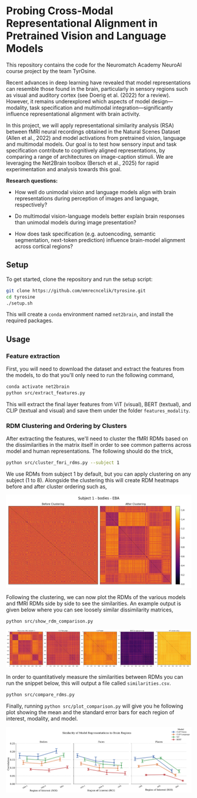 # Probing Cross-Modal Representational Alignment in Pretrained Vision and Language Models

This repository contains the code for the Neuromatch Academy NeuroAI course project by the team TyrOsine.

Recent advances in deep learning have revealed that model representations can resemble those found in the brain, particularly in sensory regions such as visual and auditory cortex (see Doerig et al. (2022) for a review). However, it remains underexplored which aspects of model design—modality, task specification and multimodal integration—significantly influence representational alignment with brain activity.

In this project, we will apply representational similarity analysis (RSA) between fMRI neural recordings obtained in the Natural Scenes Dataset (Allen et al., 2022) and model activations from pretrained vision, language and multimodal models. Our goal is to test how sensory input and task specification contribute to cognitively aligned representations, by comparing a range of architectures on image-caption stimuli. We are leveraging the Net2Brain toolbox (Bersch et al., 2025) for rapid experimentation and analysis towards this goal.

**Research questions:**

- How well do unimodal vision and language models align with brain representations during perception of images and language, respectively?

- Do multimodal vision-language models better explain brain responses than unimodal models during image presentation?

- How does task specification (e.g. autoencoding, semantic segmentation, next-token prediction) influence brain-model alignment across cortical regions?

## Setup

To get started, clone the repository and run the setup script:

```bash
git clone https://github.com/emrecncelik/tyrosine.git
cd tyrosine
./setup.sh
```

This will create a `conda` environment named `net2brain`, and install the required packages.

## Usage

### Feature extraction
First, you will need to download the dataset and extract the features from the models, to do that you'll only need to run the following command,
```bash
conda activate net2brain
python src/extract_features.py
```
This will extract the final layer features from ViT (visual), BERT (textual), and CLIP (textual and visual) and save them under the folder `features_modality`. 

### RDM Clustering and Ordering by Clusters
After extracting the features, we'll need to cluster the fMRI RDMs based on the dissimilarities in the matrix itself in order to see common patterns across model and human representations. The following should do the trick,
```bash
python src/cluster_fmri_rdms.py --subject 1
```
We use RDMs from subject 1 by default, but you can apply clustering on any subject (1 to 8). Alongside the clustering this will create RDM heatmaps before and after cluster ordering such as,

![rdm_clustering](./plots/fmri_rdm_clustering/subject_1_bodies_EBA.png)

Following the clustering, we can now plot the RDMs of the various models and fMRI RDMs side by side to see the similarities. An example output is given below where you can see loosely similar dissimilarity matrices,

```bash
python src/show_rdm_comparison.py
```

![matrix_comparison](./plots/subject_1_bodies_EBA_model_comparison.png)

In order to quantitatively measure the similarities between RDMs you can run the snippet below, this will output a file called `similarities.csv`. 

```bash
python src/compare_rdms.py
```

Finally, running `python src/plot_comparison.py` will give you he following plot showing the mean and the standard error bars for each region of interest, modality, and model.

![similarity](./plots/similarity_plot.png)

